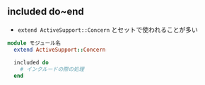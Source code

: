 ## included do~end
- `extend ActiveSupport::Concern` とセットで使われることが多い
  
```concern.rb
module モジュール名
  extend ActiveSupport::Concern
  
  included do
    # インクルードの際の処理
  end
```
